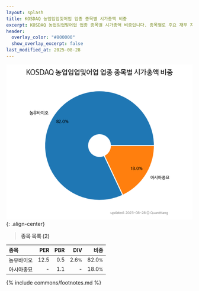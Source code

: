 ```yaml
---
layout: splash
title: KOSDAQ 농업임업및어업 업종 종목별 시가총액 비중
excerpt: KOSDAQ 농업임업및어업 업종 종목별 시가총액 비중입니다. 종목별로 주요 재무 지표를 함께 표시합니다.
header:
  overlay_color: "#800000"
  show_overlay_excerpt: false
last_modified_at: 2025-08-28
---
```



![KOSDAQ 농업임업및어업 업종 종목별 시가총액 비중](/stats/sector/images/kosdaq_업종_농업임업및어업_종목.png){: .align-center}


> **종목 목록 (2)**<a id="list"></a>

| **종목** | **PER** | **PBR** | **DIV** | **비중** |
| :------- | ------: | ------: | ------: | -------: |
| 농우바이오 | 12.5 | 0.5 | 2.6<small>%</small> | 82.0<small>%</small> |
| 아시아종묘 | - | 1.1 | - | 18.0<small>%</small> |

{% include commons/footnotes.md %}